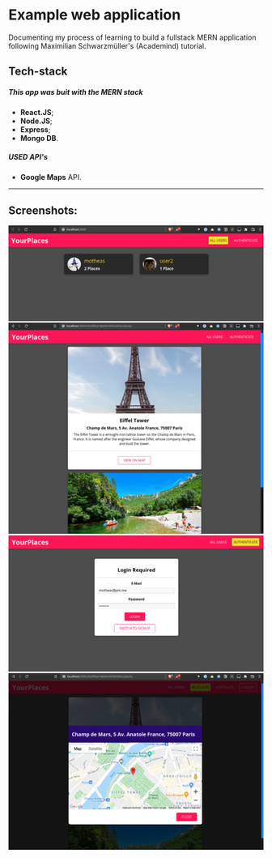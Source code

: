 # Example web application

Documenting my process of learning to build a fullstack MERN application following Maximilian Schwarzmüller's (Academind) tutorial.

## Tech-stack

##### This app was buit with the MERN stack

- **React.JS**;
- **Node.JS**;
- **Express**;
- **Mongo DB**.

##### USED API's

- **Google Maps** API.

---

## Screenshots:

![view 1](/screenshots/1.png)
![view 2](/screenshots/2.png)
![view 3](/screenshots/3.png)
![view 3](/screenshots/4.png)